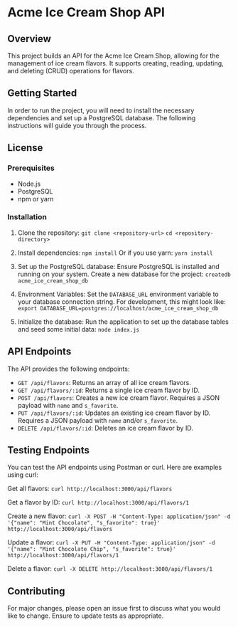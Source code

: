 # Acme Ice Cream Shop API

## Overview

This project builds an API for the Acme Ice Cream Shop, allowing for the management of ice cream flavors. It supports creating, reading, updating, and deleting (CRUD) operations for flavors.

## Getting Started

In order to run the project, you will need to install the necessary dependencies and set up a PostgreSQL database. The following instructions will guide you through the process.

## License

### Prerequisites

- Node.js
- PostgreSQL
- npm or yarn

### Installation

1. Clone the repository:
   `git clone <repository-url>`
   `cd <repository-directory>`

2. Install dependencies:
   `npm install`
   Or if you use yarn:
   `yarn install`

3. Set up the PostgreSQL database:
   Ensure PostgreSQL is installed and running on your system. Create a new database for the project:
   `createdb acme_ice_cream_shop_db`

4. Environment Variables:
   Set the `DATABASE_URL` environment variable to your database connection string. For development, this might look like:
   `export DATABASE_URL=postgres://localhost/acme_ice_cream_shop_db`

5. Initialize the database:
   Run the application to set up the database tables and seed some initial data:
   `node index.js`

## API Endpoints

The API provides the following endpoints:

- `GET /api/flavors`: Returns an array of all ice cream flavors.
- `GET /api/flavors/:id`: Returns a single ice cream flavor by ID.
- `POST /api/flavors`: Creates a new ice cream flavor. Requires a JSON payload with `name` and `s_favorite`.
- `PUT /api/flavors/:id`: Updates an existing ice cream flavor by ID. Requires a JSON payload with `name` and/or `s_favorite`.
- `DELETE /api/flavors/:id`: Deletes an ice cream flavor by ID.

## Testing Endpoints

You can test the API endpoints using Postman or curl. Here are examples using curl:

Get all flavors:
`curl http://localhost:3000/api/flavors`

Get a flavor by ID:
`curl http://localhost:3000/api/flavors/1`

Create a new flavor:
`curl -X POST -H "Content-Type: application/json" -d '{"name": "Mint Chocolate", "s_favorite": true}' http://localhost:3000/api/flavors`

Update a flavor:
`curl -X PUT -H "Content-Type: application/json" -d '{"name": "Mint Chocolate Chip", "s_favorite": true}' http://localhost:3000/api/flavors/1`

Delete a flavor:
`curl -X DELETE http://localhost:3000/api/flavors/1`

## Contributing

For major changes, please open an issue first to discuss what you would like to change. Ensure to update tests as appropriate.

